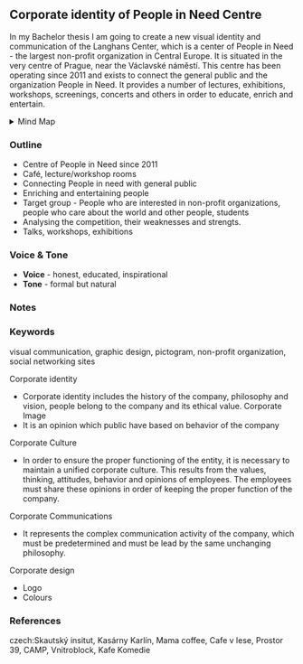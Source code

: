 ## Corporate identity of People in Need Centre ##

In my Bachelor thesis I am going to create a new visual identity and communication of the Langhans Center, which is a center of People in Need - the largest non-profit organization in Central Europe. It is situated in the very centre of Prague, near the Václavské náměstí. This centre has been operating since 2011 and exists to connect the general public and the organization People in Need. It provides a number of lectures, exhibitions, workshops, screenings, concerts and others in order to educate, enrich and entertain. 
<details>
  <summary>Mind Map</summary>

![Mind Map](mind-map-dlouhej-honza.png)
</details>

### Outline ###
- Centre of People in Need since 2011
- Café, lecture/workshop rooms
- Connecting People in need with general public
- Enriching and entertaining people
- Target group - People who are interested in non-profit organizations, people who care about the world and other people, students
- Analysing the competition, their weaknesses and strengts.
- Talks, workshops, exhibitions

### Voice & Tone
- **Voice** - honest, educated, inspirational
- **Tone** - formal but natural

### Notes

### Keywords

visual communication, graphic design, pictogram, non-profit organization, social networking sites

Corporate identity
* Corporate identity includes the history of the company, philosophy and vision, people belong to the company and its ethical value. 
Corporate Image
* It is an opinion which public have based on behavior of the company

Corporate Culture
* In order to ensure the proper functioning of the entity, it is necessary to maintain a unified corporate culture. This results from the values, thinking, attitudes, behavior and opinions of employees. The employees must share these opinions in order of keeping the proper function of the company.

Corporate Communications
* It represents the complex communication activity of the company, which must be predetermined and must be lead by the same unchanging philosophy.

Corporate design
* Logo
* Colours




### References

czech:Skautský insitut, Kasárny Karlín, Mama coffee, Cafe v lese, Prostor 39, CAMP, Vnitroblock, Kafe Komedie

